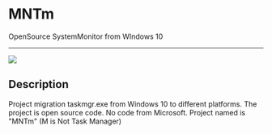 # MNTm
OpenSource SystemMonitor from WIndows 10

--------------
![](https://sun9-59.userapi.com/c856120/v856120422/2ce63/Uk5asDYrrHE.jpg)

Description
--------------
Project migration taskmgr.exe from Windows 10 to different platforms. The project is open source code. No code from Microsoft. Project named is "MNTm" (M is Not Task Manager)
